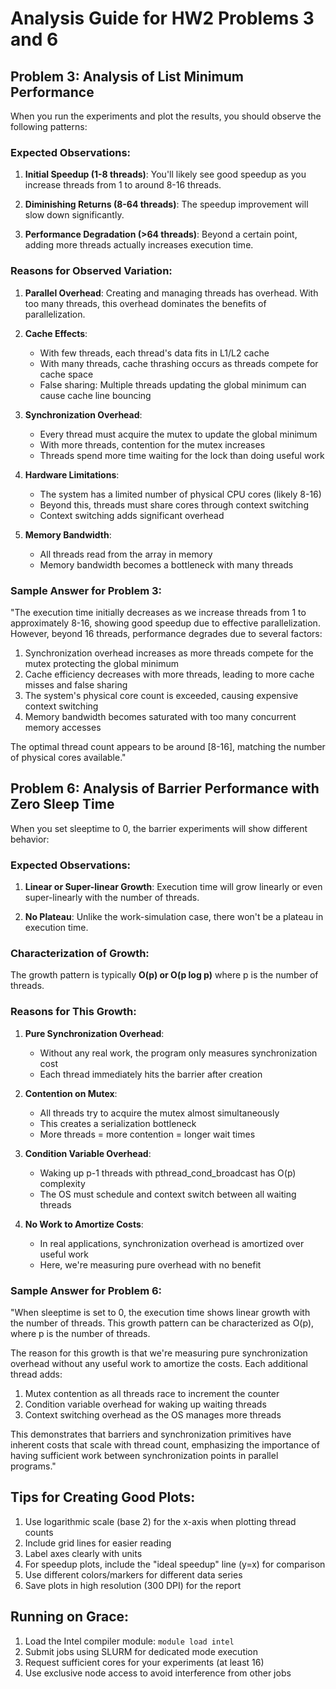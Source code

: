 # Analysis Guide for HW2 Problems 3 and 6

## Problem 3: Analysis of List Minimum Performance

When you run the experiments and plot the results, you should observe the following patterns:

### Expected Observations:
1. **Initial Speedup (1-8 threads)**: You'll likely see good speedup as you increase threads from 1 to around 8-16 threads.

2. **Diminishing Returns (8-64 threads)**: The speedup improvement will slow down significantly.

3. **Performance Degradation (>64 threads)**: Beyond a certain point, adding more threads actually increases execution time.

### Reasons for Observed Variation:

1. **Parallel Overhead**: Creating and managing threads has overhead. With too many threads, this overhead dominates the benefits of parallelization.

2. **Cache Effects**: 
   - With few threads, each thread's data fits in L1/L2 cache
   - With many threads, cache thrashing occurs as threads compete for cache space
   - False sharing: Multiple threads updating the global minimum can cause cache line bouncing

3. **Synchronization Overhead**:
   - Every thread must acquire the mutex to update the global minimum
   - With more threads, contention for the mutex increases
   - Threads spend more time waiting for the lock than doing useful work

4. **Hardware Limitations**:
   - The system has a limited number of physical CPU cores (likely 8-16)
   - Beyond this, threads must share cores through context switching
   - Context switching adds significant overhead

5. **Memory Bandwidth**:
   - All threads read from the array in memory
   - Memory bandwidth becomes a bottleneck with many threads

### Sample Answer for Problem 3:

"The execution time initially decreases as we increase threads from 1 to approximately 8-16, showing good speedup due to effective parallelization. However, beyond 16 threads, performance degrades due to several factors:

1. Synchronization overhead increases as more threads compete for the mutex protecting the global minimum
2. Cache efficiency decreases with more threads, leading to more cache misses and false sharing
3. The system's physical core count is exceeded, causing expensive context switching
4. Memory bandwidth becomes saturated with too many concurrent memory accesses

The optimal thread count appears to be around [8-16], matching the number of physical cores available."

## Problem 6: Analysis of Barrier Performance with Zero Sleep Time

When you set sleeptime to 0, the barrier experiments will show different behavior:

### Expected Observations:
1. **Linear or Super-linear Growth**: Execution time will grow linearly or even super-linearly with the number of threads.

2. **No Plateau**: Unlike the work-simulation case, there won't be a plateau in execution time.

### Characterization of Growth:

The growth pattern is typically **O(p) or O(p log p)** where p is the number of threads.

### Reasons for This Growth:

1. **Pure Synchronization Overhead**: 
   - Without any real work, the program only measures synchronization cost
   - Each thread immediately hits the barrier after creation

2. **Contention on Mutex**:
   - All threads try to acquire the mutex almost simultaneously
   - This creates a serialization bottleneck
   - More threads = more contention = longer wait times

3. **Condition Variable Overhead**:
   - Waking up p-1 threads with pthread_cond_broadcast has O(p) complexity
   - The OS must schedule and context switch between all waiting threads

4. **No Work to Amortize Costs**:
   - In real applications, synchronization overhead is amortized over useful work
   - Here, we're measuring pure overhead with no benefit

### Sample Answer for Problem 6:

"When sleeptime is set to 0, the execution time shows linear growth with the number of threads. This growth pattern can be characterized as O(p), where p is the number of threads.

The reason for this growth is that we're measuring pure synchronization overhead without any useful work to amortize the costs. Each additional thread adds:
1. Mutex contention as all threads race to increment the counter
2. Condition variable overhead for waking up waiting threads
3. Context switching overhead as the OS manages more threads

This demonstrates that barriers and synchronization primitives have inherent costs that scale with thread count, emphasizing the importance of having sufficient work between synchronization points in parallel programs."

## Tips for Creating Good Plots:

1. Use logarithmic scale (base 2) for the x-axis when plotting thread counts
2. Include grid lines for easier reading
3. Label axes clearly with units
4. For speedup plots, include the "ideal speedup" line (y=x) for comparison
5. Use different colors/markers for different data series
6. Save plots in high resolution (300 DPI) for the report

## Running on Grace:

1. Load the Intel compiler module: `module load intel`
2. Submit jobs using SLURM for dedicated mode execution
3. Request sufficient cores for your experiments (at least 16)
4. Use exclusive node access to avoid interference from other jobs

